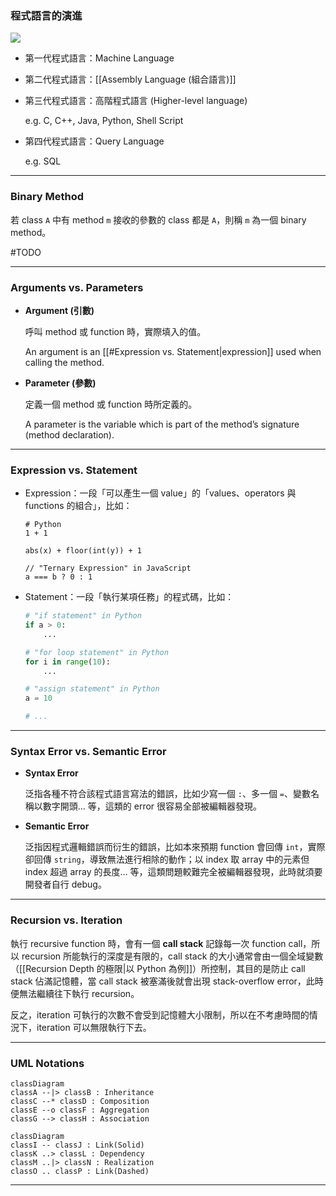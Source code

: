 ### 程式語言的演進

![](<https://raw.githubusercontent.com/Jamison-Chen/KM-software/master/img/evolution-of-programming-language.png>)

- 第一代程式語言：Machine Language

- 第二代程式語言：[[Assembly Language (組合語言)]]

- 第三代程式語言：高階程式語言 (Higher-level language)

    e.g. C, C++, Java, Python, Shell Script

- 第四代程式語言：Query Language

    e.g. SQL

---

### Binary Method

若 class `A` 中有 method `m` 接收的參數的 class 都是 `A`，則稱 `m` 為一個 binary method。

#TODO

---

### Arguments vs. Parameters

- **Argument (引數)**

    呼叫 method 或 function 時，實際填入的值。

    An argument is an [[#Expression vs. Statement|expression]] used when calling the method.

- **Parameter (參數)**

    定義一個 method 或 function 時所定義的。

    A parameter is the variable which is part of the method’s signature (method declaration).

---

### Expression vs. Statement

- Expression：一段「可以產生一個 value」的「values、operators 與 functions 的組合」，比如：

    ```plaintext
    # Python
    1 + 1
    
    abs(x) + floor(int(y)) + 1
    
    // "Ternary Expression" in JavaScript
    a === b ? 0 : 1
    ```

- Statement：一段「執行某項任務」的程式碼，比如：

    ```Python
    # "if statement" in Python
    if a > 0:
        ...
    
    # "for loop statement" in Python
    for i in range(10):
        ...
    
    # "assign statement" in Python
    a = 10
    
    # ...
    ```

---

### Syntax Error vs. Semantic Error

- **Syntax Error**

    泛指各種不符合該程式語言寫法的錯誤，比如少寫一個 `:`、多一個 `=`、變數名稱以數字開頭… 等，這類的 error 很容易全部被編輯器發現。

- **Semantic Error**

    泛指因程式邏輯錯誤而衍生的錯誤，比如本來預期 function 會回傳 `int`，實際卻回傳 `string`，導致無法進行相除的動作；以 index 取 array 中的元素但 index 超過 array 的長度… 等，這類問題較難完全被編輯器發現，此時就須要開發者自行 debug。

---

### Recursion vs. Iteration

執行 recursive function 時，會有一個 **call stack** 記錄每一次 function call，所以 recursion 所能執行的深度是有限的，call stack 的大小通常會由一個全域變數（[[Recursion Depth 的極限|以 Python 為例]]）所控制，其目的是防止 call stack 佔滿記憶體，當 call stack 被塞滿後就會出現 stack-overflow error，此時便無法繼續往下執行 recursion。

反之，iteration 可執行的次數不會受到記憶體大小限制，所以在不考慮時間的情況下，iteration 可以無限執行下去。

---

### UML Notations

```mermaid
classDiagram
classA --|> classB : Inheritance
classC --* classD : Composition
classE --o classF : Aggregation
classG --> classH : Association
```

```mermaid
classDiagram
classI -- classJ : Link(Solid)
classK ..> classL : Dependency
classM ..|> classN : Realization
classO .. classP : Link(Dashed)
```

---
